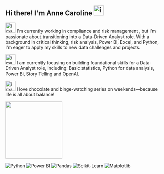 ## Hi there! I'm Anne Caroline <img width="32" height="32" alt="image" src="https://github.com/user-attachments/assets/0f477677-3871-42ad-bebc-9648d2e7cf6c" /> 


<img width="32" height="32" alt="image" src="https://github.com/user-attachments/assets/70213cb5-3671-45c5-b9f0-348b8c987a15" />  I'm currently working in compliance and risk management , but I'm passionate about transitioning into a Data-Driven Analyst role. With a background in critical thinking, risk analysis, Power BI, Excel, and Python, I'm eager to apply my skills to new data challenges and projects.

<img width="32" height="32" alt="image" src="https://github.com/user-attachments/assets/c2829e2c-2bdb-4373-90ca-491f21ec3d2e" /> I am currently focusing on building foundational skills for a Data-Driven Analyst role, including: Basic statistics, Python for data analysis, Power Bi, Story Telling and OpenAI.

<img width="32" height="32" alt="image" src="https://github.com/user-attachments/assets/0035214c-ad6d-4578-96de-14558d544f82" /> I love chocolate and binge-watching series on weekends—because life is all about balance!

<div>
  <img height="180em" src="https://github-readme-stats.vercel.app/api?username=carolinepena&theme=algolia&show_icons=true" />
  <!--img height="180em" src="https://github-readme-stats.vercel.app/api/top-langs/?username=carolinepena&layout=compact&langs_count=10&theme=algolia" /-->
</div>

![Python](https://img.shields.io/badge/Python-3776AB?style=for-the-badge&logo=python&logoColor=white)
![Power BI](https://img.shields.io/badge/Power%20BI-F2C811?style=for-the-badge&logo=power%20bi&logoColor=black)
![Pandas](https://img.shields.io/badge/Pandas-150458?style=for-the-badge&logo=pandas&logoColor=white)
![Scikit-Learn](https://img.shields.io/badge/Scikit--Learn-F7931E?style=for-the-badge&logo=scikit-learn&logoColor=white)
![Matplotlib](https://img.shields.io/badge/Matplotlib-3F4F75?style=for-the-badge&logo=matplotlib&logoColor=white)
